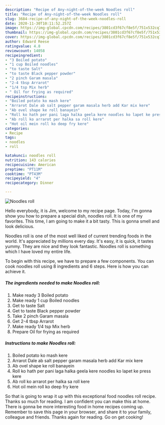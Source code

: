 ```yaml
---
description: "Recipe of Any-night-of-the-week Noodles roll"
title: "Recipe of Any-night-of-the-week Noodles roll"
slug: 3684-recipe-of-any-night-of-the-week-noodles-roll
date: 2020-11-30T10:11:52.257Z
image: https://img-global.cpcdn.com/recipes/3801cd3f67cf8e5f/751x532cq70/noodles-roll-recipe-main-photo.jpg
thumbnail: https://img-global.cpcdn.com/recipes/3801cd3f67cf8e5f/751x532cq70/noodles-roll-recipe-main-photo.jpg
cover: https://img-global.cpcdn.com/recipes/3801cd3f67cf8e5f/751x532cq70/noodles-roll-recipe-main-photo.jpg
author: Edward Reese
ratingvalue: 4.8
reviewcount: 14058
recipeingredient:
- "3 Boiled potato"
- "1 cup Boiled noodles"
- "to taste Salt"
- "to taste Black pepper powder"
- "2 pinch Garam masala"
- "2-4 tbsp Arrarot"
- "1/4 tsp Mix herb"
- " Oil for frying as required"
recipeinstructions:
- "Boiled potato ko mash kere"
- "Arrarot Dale ab salt pepper garam masala herb add Kar mix kere"
- "Ab ovel shape ke roll banayein"
- "Roll ko hath per pani laga halka geela kere noodles ko lapet ke press kere"
- "Ab roll ko arrarot per halka sa roll kere"
- "Hot oil mein roll ko deep fry kere"
categories:
- Recipe
tags:
- noodles
- roll

katakunci: noodles roll 
nutrition: 143 calories
recipecuisine: American
preptime: "PT11M"
cooktime: "PT43M"
recipeyield: "4"
recipecategory: Dinner

---
```



![Noodles roll](https://img-global.cpcdn.com/recipes/3801cd3f67cf8e5f/751x532cq70/noodles-roll-recipe-main-photo.jpg)

Hello everybody, it is Jim, welcome to my recipe page. Today, I'm gonna show you how to prepare a special dish, noodles roll. It is one of my favorites. This time, I am going to make it a bit tasty. This is gonna smell and look delicious.



Noodles roll is one of the most well liked of current trending foods in the world. It's appreciated by millions every day. It's easy, it is quick, it tastes yummy. They are nice and they look fantastic. Noodles roll is something which I have loved my entire life.


To begin with this recipe, we have to prepare a few components. You can cook noodles roll using 8 ingredients and 6 steps. Here is how you can achieve it.

<!--inarticleads1-->

##### The ingredients needed to make Noodles roll:

1. Make ready 3 Boiled potato
1. Make ready 1 cup Boiled noodles
1. Get to taste Salt
1. Get to taste Black pepper powder
1. Take 2 pinch Garam masala
1. Get 2-4 tbsp Arrarot
1. Make ready 1/4 tsp Mix herb
1. Prepare  Oil for frying as required




<!--inarticleads2-->

##### Instructions to make Noodles roll:

1. Boiled potato ko mash kere
1. Arrarot Dale ab salt pepper garam masala herb add Kar mix kere
1. Ab ovel shape ke roll banayein
1. Roll ko hath per pani laga halka geela kere noodles ko lapet ke press kere
1. Ab roll ko arrarot per halka sa roll kere
1. Hot oil mein roll ko deep fry kere




So that is going to wrap it up with this exceptional food noodles roll recipe. Thanks so much for reading. I am confident you can make this at home. There is gonna be more interesting food in home recipes coming up. Remember to save this page in your browser, and share it to your family, colleague and friends. Thanks again for reading. Go on get cooking!
